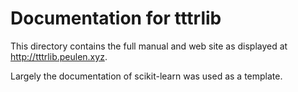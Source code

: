 # Documentation for tttrlib

This directory contains the full manual and web site as displayed at
http://tttrlib.peulen.xyz.

Largely the documentation of scikit-learn was used as a template.
